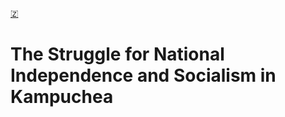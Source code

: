 [🇿](zotero://select/library/items/XMUEPASN)


# The Struggle for National Independence and Socialism in Kampuchea

